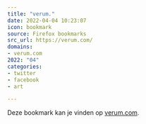 ```yaml
---
title: "verum."
date: 2022-04-04 10:23:07
icon: bookmark
source: Firefox bookmarks
src_url: https://verum.com/
domains:
- verum.com
2022: "04"
categories:
- twitter
- facebook
- art

---
```

Deze bookmark kan je vinden op [verum.com](https://verum.com/).
